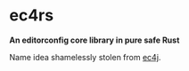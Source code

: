 # ec4rs
__An editorconfig core library in pure safe Rust__

Name idea shamelessly stolen from [ec4j](https://github.com/ec4j/ec4j).
